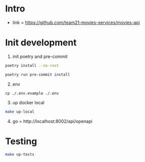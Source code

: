 # Intro

* link = https://github.com/team21-movies-services/movies-api

# Init development

1) init poetry and pre-commit
```bash
poetry install --no-root
```

```bash
poetry run pre-commit install
```

2) env
```
cp ./.env.example ./.env
```

3) up docker local
```bash
make up-local
```

4) go = http://localhost:8002/api/openapi

# Testing
```bash
make up-tests
```
